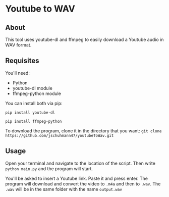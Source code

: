 # Youtube to WAV

## About

This tool uses youtube-dl and ffmpeg to easily download a Youtube audio in WAV format.  

## Requisites

You'll need:

- Python
- youtube-dl module
- ffmpeg-python module

You can install both via pip:  

`pip install youtube-dl`

`pip install ffmpeg-python`

To download the program, clone it in the directory that you want:
`git clone https://github.com/jschuhmann47/youtubeToWav.git`

## Usage

Open your terminal and navigate to the location of the script. Then write
`python main.py`
and the program will start.

You'll be asked to insert a Youtube link. Paste it and press enter. The program will download and convert the video to `.m4a` and then to `.wav`. The `.wav` will be in the same folder with the name `output.wav`
